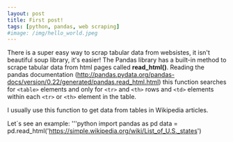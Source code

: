 ```yaml
---
layout: post
title: First post!
tags: [python, pandas, web scraping]
#image: /img/hello_world.jpeg
---
```


There is a super easy way to scrap tabular data from websistes, it isn't beautiful soup library, it's easier! The Pandas library has a built-in method to scrape tabular data from html pages called **read_html()**. Reading the pandas documentation (http://pandas.pydata.org/pandas-docs/version/0.22/generated/pandas.read_html.html) this function searches for ``<table>`` elements and only for ``<tr>`` and ``<th>`` rows and ``<td>`` elements within each ``<tr>`` or ``<th>`` element in the table.

I usually use this function to get data from tables in Wikipedia articles. 

Let´s see an example:
'''python
import pandas as pd
data = pd.read_html('https://simple.wikipedia.org/wiki/List_of_U.S._states')
```
